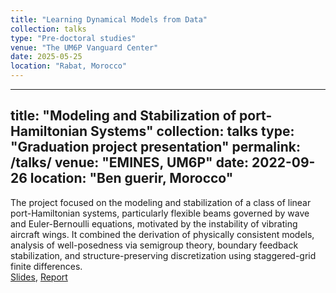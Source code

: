 ```yaml
---
title: "Learning Dynamical Models from Data"
collection: talks
type: "Pre-doctoral studies"
venue: "The UM6P Vanguard Center"
date: 2025-05-25
location: "Rabat, Morocco"
---
```



---
title: "Modeling and Stabilization of port-Hamiltonian Systems"
collection: talks
type: "Graduation project presentation"
permalink:  /talks/
venue: "EMINES, UM6P"
date: 2022-09-26
location: "Ben guerir, Morocco"
---

The project focused on the modeling and stabilization of a class of linear port-Hamiltonian systems, particularly flexible beams governed by wave and Euler-Bernoulli equations, motivated by the instability of vibrating aircraft wings. It combined the derivation of physically consistent models, analysis of well-posedness via semigroup theory, boundary feedback stabilization, and structure-preserving discretization using staggered-grid finite differences.\
[Slides](https://ahlamouardi.github.io/AOUARDI/files/Presentation.pdf), [Report](https://ahlamouardi.github.io/AOUARDI/files/Report.pdf)

